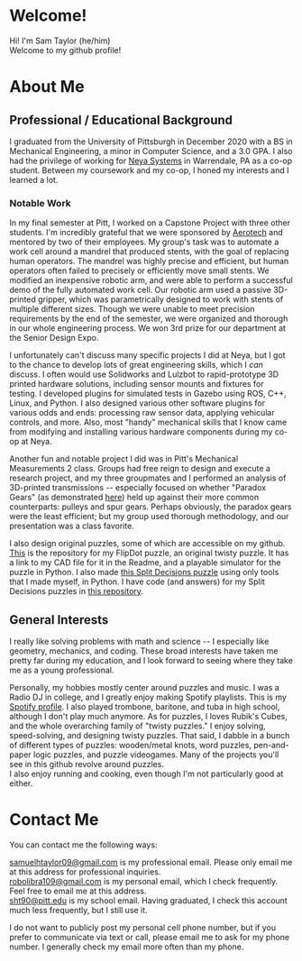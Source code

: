# Welcome!

Hi! I'm Sam Taylor (he/him)  
Welcome to my github profile!

# About Me

## Professional / Educational Background

I graduated from the University of Pittsburgh in December 2020 with a BS in Mechanical Engineering, a minor in Computer Science, and a 3.0 GPA. I also had the privilege of working for [Neya Systems](https://www.neyarobotics.com/) in Warrendale, PA as a co-op student. Between my coursework and my co-op, I honed my interests and I learned a lot.

### Notable Work

In my final semester at Pitt, I worked on a Capstone Project with three other students. I'm incredibly grateful that we were sponsored by [Aerotech](https://www.aerotech.com/) and mentored by two of their employees. My group's task was to automate a work cell around a mandrel that produced stents, with the goal of replacing human operators. The mandrel was highly precise and efficient, but human operators often failed to precisely or efficiently move small stents. We modified an inexpensive robotic arm, and were able to perform a successful demo of the fully automated work cell. Our robotic arm used a passive 3D-printed gripper, which was parametrically designed to work with stents of multiple different sizes. Though we were unable to meet precision requirements by the end of the semester, we were organized and thorough in our whole engineering process. We won 3rd prize for our department at the Senior Design Expo.

I unfortunately can't discuss many specific projects I did at Neya, but I got to the chance to develop lots of great engineering skills, which I *can* discuss. I often would use Solidworks and Lulzbot to rapid-prototype 3D printed hardware solutions, including sensor mounts and fixtures for testing. I developed plugins for simulated tests in Gazebo using ROS, C++, Linux, and Python. I also designed various other software plugins for various odds and ends: processing raw sensor data, applying vehicular controls, and more. Also, most "handy" mechanical skills that I know came from modifying and installing various hardware components during my co-op at Neya.

Another fun and notable project I did was in Pitt's Mechanical Measurements 2 class. Groups had free reign to design and execute a research project, and my three groupmates and I performed an analysis of 3D-printed transmissions -- especially focused on whether "Paradox Gears" (as demonstrated [here](https://www.youtube.com/watch?v=qGAnmRb66s0)) held up against their more common counterparts: pulleys and spur gears. Perhaps obviously, the paradox gears were the least efficient; but my group used thorough methodology, and our presentation was a class favorite.

I also design original puzzles, some of which are accessible on my github. [This](https://github.com/sht90/flip-dot) is the repository for my FlipDot puzzle, an original twisty puzzle. It has a link to my CAD file for it in the Readme, and a playable simulator for the puzzle in Python. I also made [this Split Decisions puzzle](https://github.com/sht90/split-decisions/blob/main/SplitDecB01.png) using only tools that I made myself, in Python. I have code (and answers) for my Split Decisions puzzles in [this repository](https://github.com/sht90/split-decisions).

## General Interests

I really like solving problems with math and science -- I especially like geometry, mechanics, and coding. These broad interests have taken me pretty far during my education, and I look forward to seeing where they take me as a young professional.

Personally, my hobbies mostly center around puzzles and music.
I was a Radio DJ in college, and I greatly enjoy making Spotify playlists. This is my [Spotify profile](https://open.spotify.com/user/12182017070?si=f895136d22d34278). I also played trombone, baritone, and tuba in high school, although I don't play much anymore.
As for puzzles, I loves Rubik's Cubes, and the whole overarching family of "twisty puzzles." I enjoy solving, speed-solving, and designing twisty puzzles. That said, I dabble in a bunch of different types of puzzles: wooden/metal knots, word puzzles, pen-and-paper logic puzzles, and puzzle videogames. Many of the projects you'll see in this github revolve around puzzles.  
I also enjoy running and cooking, even though I'm not particularly good at either.

# Contact Me

You can contact me the following ways:

samuelhtaylor09@gmail.com is my professional email. Please only email me at this address for professional inquiries.  
robolibra109@gmail.com is my personal email, which I check frequently. Feel free to email me at this address.  
sht90@pitt.edu is my school email. Having graduated, I check this account much less frequently, but I still use it.

I do not want to publicly post my personal cell phone number, but if you prefer to communicate via text or call, please email me to ask for my phone number. I generally check my email more often than my phone.

<!---
- 👋 Hi, I’m @sht90
- 👀 I’m interested in ...
- 🌱 I’m currently learning ...
- 💞️ I’m looking to collaborate on ...
- 📫 How to reach me ... --->

<!---
sht90/sht90 is a ✨ special ✨ repository because its `README.md` (this file) appears on your GitHub profile.
You can click the Preview link to take a look at your changes.
--->
